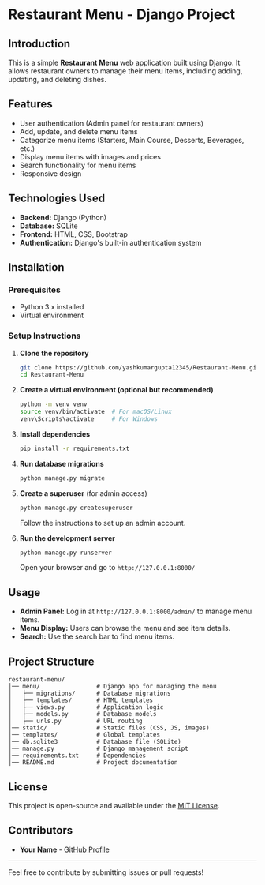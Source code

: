 # Restaurant Menu - Django Project

## Introduction
This is a simple **Restaurant Menu** web application built using Django. It allows restaurant owners to manage their menu items, including adding, updating, and deleting dishes.

## Features
- User authentication (Admin panel for restaurant owners)
- Add, update, and delete menu items
- Categorize menu items (Starters, Main Course, Desserts, Beverages, etc.)
- Display menu items with images and prices
- Search functionality for menu items
- Responsive design

## Technologies Used
- **Backend:** Django (Python)
- **Database:** SQLite
- **Frontend:** HTML, CSS, Bootstrap
- **Authentication:** Django's built-in authentication system

## Installation
### Prerequisites
- Python 3.x installed
- Virtual environment 

### Setup Instructions
1. **Clone the repository**
   ```bash
   git clone https://github.com/yashkumargupta12345/Restaurant-Menu.git
   cd Restaurant-Menu
   ```

2. **Create a virtual environment (optional but recommended)**
   ```bash
   python -m venv venv
   source venv/bin/activate  # For macOS/Linux
   venv\Scripts\activate     # For Windows
   ```

3. **Install dependencies**
   ```bash
   pip install -r requirements.txt
   ```

4. **Run database migrations**
   ```bash
   python manage.py migrate
   ```

5. **Create a superuser** (for admin access)
   ```bash
   python manage.py createsuperuser
   ```
   Follow the instructions to set up an admin account.

6. **Run the development server**
   ```bash
   python manage.py runserver
   ```
   Open your browser and go to `http://127.0.0.1:8000/`

## Usage
- **Admin Panel:** Log in at `http://127.0.0.1:8000/admin/` to manage menu items.
- **Menu Display:** Users can browse the menu and see item details.
- **Search:** Use the search bar to find menu items.

## Project Structure
```
restaurant-menu/
│── menu/                # Django app for managing the menu
│   ├── migrations/      # Database migrations
│   ├── templates/       # HTML templates
│   ├── views.py         # Application logic
│   ├── models.py        # Database models
│   ├── urls.py          # URL routing
│── static/              # Static files (CSS, JS, images)
│── templates/           # Global templates
│── db.sqlite3           # Database file (SQLite)
│── manage.py            # Django management script
│── requirements.txt     # Dependencies
│── README.md            # Project documentation
```

## License
This project is open-source and available under the [MIT License](LICENSE).

## Contributors
- **Your Name** - [GitHub Profile](https://github.com/yashkumargupta12345)

---
Feel free to contribute by submitting issues or pull requests!

